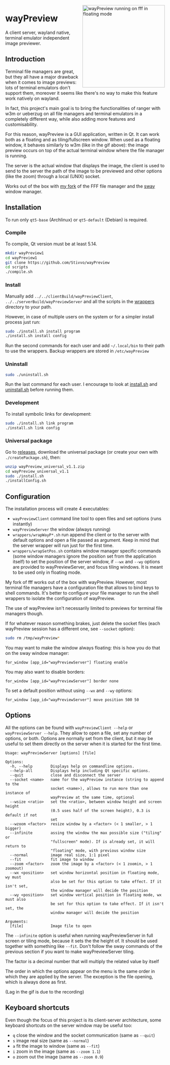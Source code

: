 <img src="fffWayPreview.gif" alt="wayPreview running on fff in floating mode"
height="260" align="right" style="margin-left: 1px; margin-bottom: 1px;"/>

# wayPreview

A client server, wayland native, terminal emulator independent image previewer.

## Introduction

Terminal file managers are great, but they all have a major drawback when it
comes to image previews: lots of terminal emulators don't support them, moreover
it seems like there's no way to make this feature work natively on wayland.

In fact, this project's main goal is to bring the functionalities of ranger with
w3m or ueberzug on all file managers and terminal emulators in a completely
different way, while also adding more features and customisability.

For this reason, wayPreview is a GUI application, written in Qt. It can work
both as a floating and as tiling/fullscreen window. When used as a floating
window, it behaves similarly to w3m (like in the gif above): the image preview
occurs on top of the actual terminal window where the file manager is running.

The server is the actual window that displays the image, the client is used to
send to the server the path of the image to be previewed and other options (like
the zoom) through a local (UNIX) socket.

Works out of the box with [my fork](https://github.com/Stivvo/fff) of the FFF
file manager and the [sway](https://github.com/swaywm/sway) window manager.

## Installation

To run only ``qt5-base`` (Archlinux) or ``qt5-default`` (Debian) is required.

### Compile

To compile, Qt version must be at least 5.14.

```bash
mkdir wayPreview1
cd wayPreview1
git clone https://github.com/Stivvo/wayPreview
cd scripts
./compile.sh
```

### Install

Manually add ``../../clientBuild/wayPreviewClient``,
``../../serverBuild/wayPreviewServer`` and all the scripts in the
[wrappers](wrappers) directory to your path.

However, in case of multiple users on the system or for a simpler install
process just run:

```bash
sudo ./install.sh install program
./install.sh install config
```

Run the second commands for each user and add ``~/.local/bin`` to their path to
use the wrappers. Backup wrappers are stored in ``/etc/wayPreview``

### Uninstall

```bash
sudo ./uninstall.sh
```

Run the last command for each user. I encourage to look at
[install.sh](scripts/install.sh) and [uninstall.sh](scripts/uninstall.sh) before
running them.

### Development

To install symbolic links for development:

```bash
sudo ./install.sh link program
./install.sh link config
```

### Universal package

Go to [releases](https://github.com/Stivvo/wayPreview/releases), download the
universal package (or create your own with ``./createPackage.sh``), then:

```bash
unzip wayPreview_universal_v1.1.zip
cd wayPreview_universal_v1.1
sudo ./install.sh
./installConfig.sh
```

## Configuration

The installation process will create 4 executables:

* ``wayPreviewClient`` command line tool to open files and set options (runs
    instantly)
* ``wayPreviewServer`` the window (always running)
* ``wrappers/wrapWayP*.sh`` run append the client or to the server with
    default options and open a file passed as argument. Keep in mind that the
    server wrapper will run just for the first time.
* ``wrappers/wrapSetPos.sh`` contains window manager specific commands (some
    window managers ignore the position set from the application itself) to set
    the position of the server window, if ``--wx`` and ``--wy`` options are
    provided to wayPreviewServer, and focus tiling windows. It is meant to be
    used only in floating mode.

My fork of fff works out of the box with wayPreview. However, most terminal file
managers have a configuration file that allows to bind keys to shell commands.
It's better to configure your file manager to run the shell wrappers to isolate
the configuration of wayPreview.

The use of wayPreview isn't necessarily limited to previews for terminal file
managers though.

If for whatever reason something brakes, just delete the socket files (each
wayPreview session has a different one, see ``--socket`` option):

```bash
sudo rm /tmp/wayPreview*
```

You may want to make the window always floating: this is how you do that on the
sway window manager:

```
for_window [app_id="wayPreviewServer"] floating enable
```

You may also want to disable borders:

```
for_window [app_id="wayPreviewServer"] border none
```

To set a default position without using ``--wx`` and ``--wy`` options:

```
for_window [app_id="wayPreviewServer"] move position 500 50
```

## Options

All the options can be found with ``wayPreviewClient --help`` or
``wayPreviewServer --help``. They allow to open a file, set any number of
options, or both. Options are normally set from the client, but it may be useful
to set them directly on the server when it is started for the first time.

```
Usage: wayPreviewServer [options] [file]

Options:
  -h, --help        Displays help on commandline options.
  --help-all        Displays help including Qt specific options.
  --quit            close and disconnect the server
  --socket <name>   name for the wayPreview instance (string to append to the
                    socket <name>), allows to run more than one instance of
                    wayPreview at the same time, optional
  --wsize <ratio>   set the <ratio>, between window height and screen height
                    (0.5 uses half of the screen height), 0.3 is default if not
                    set
  --wzoom <factor>  resize window by a <factor> (< 1 smaller, > 1 bigger)
  --infinite        assing the window the max possible size ("tiling" or
                    "fullscreen" mode). If is already set, it will return to
                    "floating" mode, with previous window size
  --normal          image real size, 1:1 pixel
  --fit             fit image to window
  --zoom <factor>   zoom the image by a <factor> (< 1 zoomin, > 1 zoomout)
  --wx <position>   set window horizontal position in floating mode, wy must
                    also be set for this option to take effect. If it isn't set,
                    the window manager will decide the position
  --wy <position>   set window vertical position in floating mode, wx must also
                    be set for this option to take effect. If it isn't set, the
                    window manager will decide the position

Arguments:
  [file]            Image file to open
```

The ``--infinite`` option is useful when running wayPreviewServer in full screen
or tiling mode, because it sets the the height of. It should be used together
with something like ``--fit``. Don't follow the sway commands of the previous
section if you want to make wayPreviewServer tiling.

The factor is a decimal number that will multiply the related value by itself

The order in which the options appear on the menu is the same order in which
they are applied by the server. The exception is the file opening, which is
always done as first.

(Lag in the gif is due to the recording)

## Keyboard shortcuts

Even though the focus of this project is its client-server architecture, some
keyboard shortcuts on the server window may be useful too:

+ ``q`` close the window and the socket communication (same as ``--quit``)
+ ``s`` image real size (same as ``--normal``)
+ ``a`` fit the image to window (same as ``--fit``)
+ ``i`` zoom in the image (same as ``--zoom 1.1``)
+ ``o`` zoom out the image (same as ``--zoom 0.9``)
